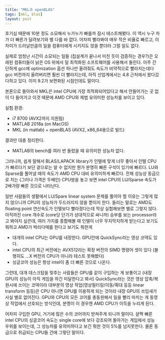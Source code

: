 ```yaml
---
title: "MKL과 openBLAS"
tags: [mkl, blas]
layout: post
---
```


호기심 때문에 10분 정도 소모해서 누가누가 빠를까 잠시 테스트해봤다. 이 역시 누구 차가 더 빠른가 달려보기와 별 다를 바 없다. 어차피 빨라봐야 매우 작은 비율로 빠르고, 이 차이가 드러날만큼의 일을 컴퓨터에게 시키지도 않을 뿐더러 그럴 일도 없다.

실제로 엄청난 시간이 소모되는 일들 (칩설계가 끝나서 미친 듯이 검증하는 경우?)은 오래된 컴퓨터들이 낡은 OS 위에서 덜 최적화된 소프트웨어를 사용해서 돌린다. 아주 간단하게 gcc에 optimization 옵션 하나만 올려줘도 속도가 비약적으로 빨라지는데다 gcc 버전까지 올려버리면 훨씬 더 빨라지는데, 아직 산업계에서는 4.8 근처에서 왔다갔다하고 있다. 이미 9.2가 보편화된 시점인데도 말이다.

본론으로 돌아와서 MKL은 intel CPU에 가장 최적화되어있다고 해서 안들어가는 곳 없이 다 들어가고 이것 때문에 AMD CPU와 제법 유의미한 성능차를 보이고 있다. 

실험 환경:
- i7 8700 (AVX2까지 지원됨)
- MATLAB 2018a (on MacOS)
- MKL (in matlab) + openBLAS (AVX2, x86_64용으로 빌드)

결과만 대충 정리한다.
- MATLAB의 bench를 여러 번 돌렸을 때 유의미한 성능차 없다.
  
그러니까, 쉽게 말해서 BLAS/LAPACK library가 인텔에 맞게 너무 좋아서 인텔 CPU가 빠르다기 보단 겉으로는 알 수 없지만 뭔가 분명히 빠른 구석이 있기에 빠르다. LU와 Sparse를 풀어낼 때의 속도가 AMD CPU 대비 유의미하게 빠르다. 전체 성능상 동급으로 치는 (그러나 가격은 두배인) CPU쌍을 놓고 보면 intel CPU의 LU/Sparse 속도가 2배가량 빠른 것으로 나타난다.

일반 사람들의 생활에서 LU/Spare linear system 문제를 풀어야 할 이유는 그렇게 많지 않으니까 CPU의 성능차가 두드러지지 않을 뿐이지 한다. 들리는 말로는 AMD도 floating point 연산속도가 인텔보다 빨라졌다는데 막상 실험해보면 별로 그렇지 않다. 아직까진 core 개수로 (core당 단가가 상대적으로 싸니까) 승부를 보는 processor라고 봐야지 싶은데, 여러 가지를 종합해볼 때 인텔이 너무 무지막지하게 받는다고 보기도 뭐하고 AMD가 박리다매를 한다고 보기도 뭐한게 

- 대개의 intel CPU는 GPU를 내장한다. GPU안에 QuickSync라는 영상 코덱도 있다.
- intel CPU의 최근 버전에는 AVX512라는 확장 버전의 SIMD 명령어 셋이 있다 (불행히도 ...X 버전의 CPU가 아니라 테스트 못해봤다)
- 싱글코어 성능은 항상 intel이 좀 더 빠른 것으로 나온다.

그런데, 대개 데스크탑을 맞추는 사람들은 GPU를 같이 구입하는 게 보통이고 (내장 GPU의 성능이 아직 게임을 하긴 미달한다고 봐서) QuickSync라는 것은 영상 압축/복원시에 쓰이는 코덱이라 대부분의 영상 작업(영상필터링/이동/확대 등등 linear transform 등등)은 CPU 아니면 GPU를 이용하게 되는 것이라 내장 GPU의 쓰임새가 사실 별로 없어진다. GPU와 CPU의 모든 코어를 총동원해서 일을 빨리 마치는 게 동영상 작업에서 선호되는 방식인데, 분명이 이 경우엔 AMD CPU가 이득을 누리게 된다. 

어차피 구입한 GPU, 거기에 많은 수의 코어까지 받쳐주게 되니까 말이다. 살짝 빠른 intel CPU의 싱글코어 속도는 single core에 보다 강조되어 돌아가는 게임에서 성능 우위를 보이는데, 그 성능차를 유의미하다고 보긴 뭐한 것이 5%를 넘지못한다. 물론 동급으로 취급되는 CPU들 간에 그렇단 말이다. 
